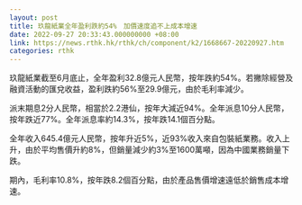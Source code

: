 ```yaml
---
layout: post
title: 玖龍紙業全年盈利跌約54%　加價速度追不上成本增速
date: 2022-09-27 20:33:43.000000000 +08:00
link: https://news.rthk.hk/rthk/ch/component/k2/1668667-20220927.htm
categories: rthk
---
```


玖龍紙業截至6月底止，全年盈利32.8億元人民幣，按年跌約54%。若撇除經營及融資活動的匯兌收益，盈利跌約56%至29.9億元，由於毛利率減少。

派末期息2分人民幣，相當於2.2港仙，按年大減近94%。全年派息10分人民幣，按年跌近77%。全年派息率約14.3%，按年跌14.1個百分點。

全年收入645.4億元人民幣，按年升近5%，近93%收入來自包裝紙業務。收入上升，由於平均售價升約8%，但銷量減少約3%至1600萬噸，因為中國業務銷量下跌。

期內，毛利率10.8%，按年跌8.2個百分點，由於產品售價增速遠低於銷售成本增速。
